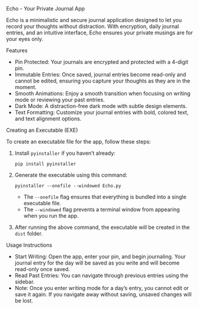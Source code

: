 Echo - Your Private Journal App

Echo is a minimalistic and secure journal application designed to let you record your thoughts without distraction. With encryption, daily journal entries, and an intuitive interface, Echo ensures your private musings are for your eyes only.

 Features

- Pin Protected: Your journals are encrypted and protected with a 4-digit pin.
- Immutable Entries: Once saved, journal entries become read-only and cannot be edited, ensuring you capture your thoughts as they are in the moment.
- Smooth Animations: Enjoy a smooth transition when focusing on writing mode or reviewing your past entries.
- Dark Mode: A distraction-free dark mode with subtle design elements.
- Text Formatting: Customize your journal entries with bold, colored text, and text alignment options.

 Creating an Executable (EXE)

To create an executable file for the app, follow these steps:

1. Install `pyinstaller` if you haven’t already:
   ```
   pip install pyinstaller
   ```

2. Generate the executable using this command:
   ```
   pyinstaller --onefile --windowed Echo.py
   ```

   - The `--onefile` flag ensures that everything is bundled into a single executable file.
   - The `--windowed` flag prevents a terminal window from appearing when you run the app.

3. After running the above command, the executable will be created in the `dist` folder.

 Usage Instructions

- Start Writing: Open the app, enter your pin, and begin journaling. Your journal entry for the day will be saved as you write and will become read-only once saved.
- Read Past Entries: You can navigate through previous entries using the sidebar.
- Note: Once you enter writing mode for a day’s entry, you cannot edit or save it again. If you navigate away without saving, unsaved changes will be lost.


